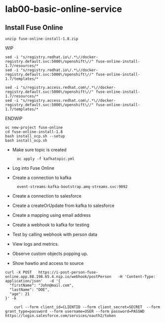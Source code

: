 # lab00-basic-online-service

## Install Fuse Online

```
unzip fuse-online-install-1.8.zip
```

WIP
```
sed -i "s/registry.redhat.io\/.*\//docker-registry.default.svc:5000\/openshift\//" fuse-online-install-1.7/resources/*
sed -i "s/registry.redhat.io\/.*\//docker-registry.default.svc:5000\/openshift\//" fuse-online-install-1.7/templates/*

sed -i "s/registry.access.redhat.com\/.*\//docker-registry.default.svc:5000\/openshift\//" fuse-online-install-1.7/resources/*
sed -i "s/registry.access.redhat.com\/.*\//docker-registry.default.svc:5000\/openshift\//" fuse-online-install-1.7/templates/*
```
ENDWIP


```
oc new-project fuse-online
cd fuse-online-install-1.8
bash install_ocp.sh --setup
bash install_ocp.sh 
```

* Make sure topic is created

		oc apply -f kafkatopic.yml

* Log into Fuse Online
* Create a connection to kafka

		event-streams-kafka-bootstrap.amq-streams.svc:9092

* Create a connection to salesforce
* Create a createOrUpdate from kafka to salesforce
* Create a mapping using email address
* Create a webhook to kafka for testing
* Test by calling webhook with person data
* View logs and metrics.
* Observe custom objects popping up.
* Show hawtio and access to source

```
curl -X POST   https://i-post-person-fuse-online.app.88.198.65.4.nip.io/webhook/postPerson   -H 'Content-Type: application/json'   -d '{
  "firstName": "John@mail.com",
  "lastName": "DOE",
  "age": 21
}' -k
```

		curl --form client_id=CLIENTID --form client_secret=SECRET  --form grant_type=password --form username=USER --form password=PASSWD https://login.salesforce.com/services/oauth2/token


